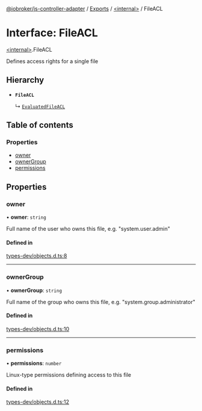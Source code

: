[@iobroker/js-controller-adapter](../README.md) / [Exports](../modules.md) / [\<internal\>](../modules/internal_.md) / FileACL

# Interface: FileACL

[\<internal\>](../modules/internal_.md).FileACL

Defines access rights for a single file

## Hierarchy

- **`FileACL`**

  ↳ [`EvaluatedFileACL`](internal_.EvaluatedFileACL.md)

## Table of contents

### Properties

- [owner](internal_.FileACL.md#owner)
- [ownerGroup](internal_.FileACL.md#ownergroup)
- [permissions](internal_.FileACL.md#permissions)

## Properties

### owner

• **owner**: `string`

Full name of the user who owns this file, e.g. "system.user.admin"

#### Defined in

[types-dev/objects.d.ts:8](https://github.com/ioBroker/ioBroker.js-controller/blob/f2a3be78f776ca603f69da1c766b390d89e943cc/packages/types-dev/objects.d.ts#L8)

___

### ownerGroup

• **ownerGroup**: `string`

Full name of the group who owns this file, e.g. "system.group.administrator"

#### Defined in

[types-dev/objects.d.ts:10](https://github.com/ioBroker/ioBroker.js-controller/blob/f2a3be78f776ca603f69da1c766b390d89e943cc/packages/types-dev/objects.d.ts#L10)

___

### permissions

• **permissions**: `number`

Linux-type permissions defining access to this file

#### Defined in

[types-dev/objects.d.ts:12](https://github.com/ioBroker/ioBroker.js-controller/blob/f2a3be78f776ca603f69da1c766b390d89e943cc/packages/types-dev/objects.d.ts#L12)
